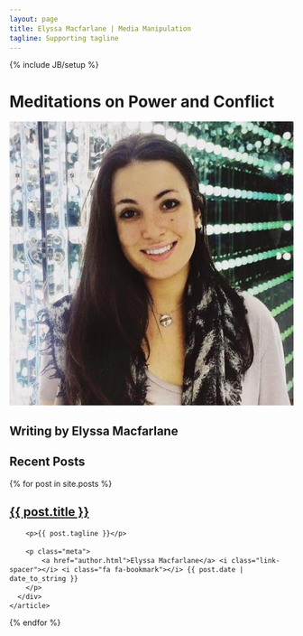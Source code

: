 ```yaml
---
layout: page
title: Elyssa Macfarlane | Media Manipulation
tagline: Supporting tagline
---
```

{% include JB/setup %}

<h1 class="page-header">Meditations on Power and Conflict</h1>
<img src="img/profile-emac.jpg" class="user-icon pull-right" alt="user-image">
<h2 class="page-subheader">Writing by Elyssa Macfarlane</h2>

<div class="home-page-posts animated fadeIn ">
  <h2 class="favorites">Recent Posts</h2>
  {% for post in site.posts %}
    <article class="post">
      <div class="post-preview col-xs-10  no-gutter">
        <h2><a href="{{ BASE_PATH }}{{ post.url }}">{{ post.title }}</a></h2>

        <p>{{ post.tagline }}</p>

        <p class="meta">
            <a href="author.html">Elyssa Macfarlane</a> <i class="link-spacer"></i> <i class="fa fa-bookmark"></i> {{ post.date | date_to_string }}
        </p>
      </div>
    </article>
  {% endfor %}
</div>
